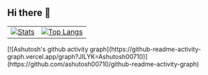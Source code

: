 ## Hi there 👋
<table><tr>
  <td><a href="#"><img
  src="https://github-readme-stats.vercel.app/api?username=JILYK&title_color=58A6FF&text_color=C9D1D9&bg_color=0D1117&hide_border=true&show_icons=true&icon_color=BDC5CD"
  alt="Stats" /></a></td>
  <td><a href="#"><img
  src="https://github-readme-stats.vercel.app/api/top-langs/?username=JILYK&title_color=58A6FF&text_color=C9D1D9&bg_color=0D1117&hide_border=true&langs_count=3"
  alt="Top Langs" /></a></td>
</tr></table>
[![Ashutosh's github activity graph](https://github-readme-activity-graph.vercel.app/graph?JILYK=Ashutosh00710)](https://github.com/ashutosh00710/github-readme-activity-graph)
<!--
**JILYK/JILYK** is a ✨ _special_ ✨ repository because its `README.md` (this file) appears on your GitHub profile.

Here are some ideas to get you started:

- 🔭 I’m currently working on ...
- 🌱 I’m currently learning ...
- 👯 I’m looking to collaborate on ...
- 🤔 I’m looking for help with ...
- 💬 Ask me about ...
- 📫 How to reach me: ...
- 😄 Pronouns: ...
- ⚡ Fun fact: ...
-->
